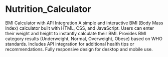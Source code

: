 # Nutrition_Calculator
BMI Calculator with API Integration
A simple and interactive BMI (Body Mass Index) calculator built with HTML, CSS, and JavaScript.
Users can enter their weight and height to instantly calculate their BMI.
Provides BMI category results (Underweight, Normal, Overweight, Obese) based on WHO standards.
Includes API integration for additional health tips or recommendations.
Fully responsive design for desktop and mobile use.


